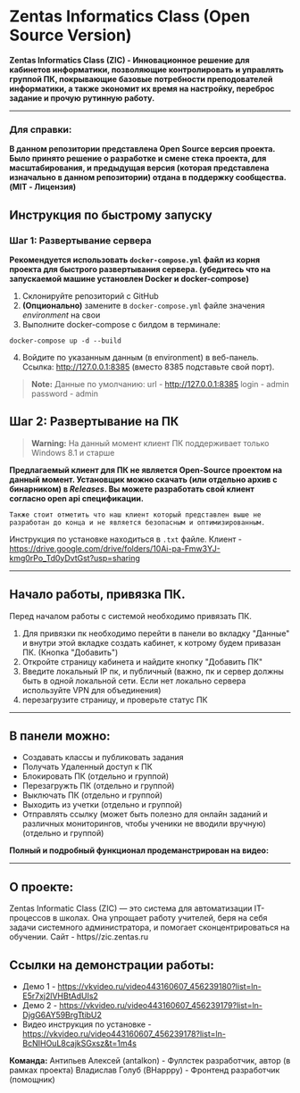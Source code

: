 # Zentas Informatics Class (Open Source Version)
**Zentas Informatics Class (ZIC) - Инновационное решение для кабинетов информатики, позволяющие контролировать и управлять группой ПК, покрывающие базовые потребности преподователей информатики, а также экономит их время на настройку, переброс задание и прочую рутинную работу.**

---
### Для справки:
**В данном репозитории представлена Open Source версия проекта. Было принято решение о разработке и смене стека проекта, для масштабирования, и предыдущая версия (которая представлена изначально в данном репозитории) отдана в поддержку сообщества. (MIT - Лицензия)**

## Инструкция по быстрому запуску
### Шаг 1: Развертывание сервера
**Рекомендуется использовать `docker-compose.yml` файл из корня проекта для быстрого развертывания сервера. (убедитесь что на запускаемой машине установлен Docker и docker-compose)**
1. Склонируйте репозиторий с GitHub
2. **(Опционально)** замените в `docker-compose.yml` файле значения *environment* на свои
3. Выполните docker-compose с билдом в терминале:
```
docker-compose up -d --build
```
4. Войдите по указанным данным (в environment) в веб-панель. Ссылка: http://127.0.0.1:8385 (вместо 8385 подставьте свой порт).
> **Note:** Данные по умолчанию:
url - http://127.0.0.1:8385
login - admin
password - admin

## Шаг 2: Развертывание на ПК
> **Warning:** На данный момент клиент ПК поддерживает только Windows 8.1 и старше

**Предлагаемый клиент для ПК не является Open-Source проектом на данный момент. Установщик можно скачать (или отдельно архив с бинарником) в *Releases*. Вы можете разработать свой клиент согласно open api спецификации.**
```
Также стоит отметить что наш клиент который представлен выше не разработан до конца и не является безопасным и оптимизированным.
```
Инструкция по установке находиться в `.txt` файле.
Клиент - https://drive.google.com/drive/folders/10Ai-pa-Fmw3YJ-kmg0rPo_Td0yDvtGst?usp=sharing


---
## Начало работы, привязка ПК.
Перед началом работы с системой необходимо привязать ПК. 
1. Для привязки пк необходимо перейти в панели во вкладку "Данные" и внутри этой вкладке создать кабинет, к котрому будем привазан 
ПК. (Кнопка "Добавить")
2. Откройте страницу кабинета и найдите кнопку "Добавить ПК"
3. Введите локальный IP пк, и публичный (важно, пк и сервер должны быть в одной локальной сети. Если нет локально сервера используйте VPN для объединения)
4. перезагрузите страницу, и проверьте статус ПК

--- 
## В панели можно:
- Создавать классы и публиковать задания
- Получать Удаленный доступ к ПК
- Блокировать ПК (отдельно и группой)
- Перезагружть ПК (отдельно и группой)
- Выключать ПК (отдельно и группой)
- Выходить из учетки (отдельно и группой)
- Отправлять ссылку (может быть полезно для онлайн заданий и различных мониторингов, чтобы ученики не вводили вручную) (отдельно и группой)

**Полный и подробный функционал продеманстрирован на видео:**

--- 
## О проекте:
Zentas Informatic Class (ZIC) — это система для автоматизации IT-процессов в школах. Она упрощает работу учителей, беря на себя задачи системного администратора, и помогает сконцентрироваться на обучении.
Сайт - https//zic.zentas.ru

## Ссылки на демонстрации работы:
- Демо 1 - https://vkvideo.ru/video443160607_456239180?list=ln-E5r7xj2lVHBtAdUIs2
- Демо 2 - https://vkvideo.ru/video443160607_456239179?list=ln-DjgG6AY59BrgTtibU2
- Видео инструкция по установке - https://vkvideo.ru/video443160607_456239178?list=ln-BcNIHOuL8cajkSGxsz&t=1m4s

**Команда:**
Антипьев Алексей (antalkon) - Фуллстек разработчик, автор (в рамках проекта)
Владислав Голуб (BHapppy) - Фронтенд разработчик (помощник)